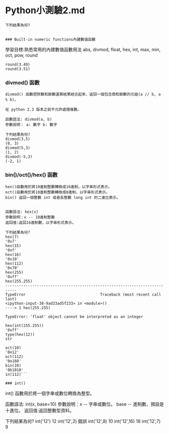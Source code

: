 # Python小測驗2.md
```
下列結果為何?


### Built-in numeric functions內建數值函數
```
學習目標:熟悉常用的內建數值函數用法
abs, divmod, float, hex, int, max, min, oct,
pow, round
```
round(3.49)
round(3.51)
```
### divmod() 函數
```
divmod() 函數把除數和餘數運算結果結合起來，返回一個包含商和餘數的元組(a // b, a % b)。

在 python 2.3 版本之前不允許處理複數。

函數語法: divmod(a, b)
參數說明： a: 數字 b: 數字

下列結果為何?
divmod(3,5)
(0, 3)
divmod(5,3)
(1, 2)
divmod(-5,3)
(-2, 1)
```

### bin()/oct()/hex() 函數
```
hex()函數用於將10進制整數轉換成16進制，以字串形式表示。
oct()函數用於將10進制整數轉換成8進制，以字串形式表示。
bin() 返回一個整數 int 或者長整數 long int 的二進位表示。


函數語法: hex(x)
參數說明：x -- 10進制整數
返回值:返回16進制數，以字串形式表示。

下列結果為何?
hex(7)
'0x7'
hex(15)
'0xf'
hex(16)
'0x10'
hex(112)
'0x70'
hex(255)
'0xff'
hex(255.255)
---------------------------------------------------------------------------
TypeError                                 Traceback (most recent call last)
<ipython-input-38-9ad33ad5f233> in <module>()
----> 1 hex(255.255)

TypeError: 'float' object cannot be interpreted as an integer

hex(int(255.255))
'0xff'
type(hex(12))
str

oct(10)
'0o12'
oct(112)
'0o160'
bin(10)
'0b1010'
in(112)```

### int()
```
int() 函數用於將一個字串或數位轉換為整型。

函數語法: int(x, base=10)
參數說明：x -- 字串或數位。     base -- 進制數，預設是十進位。
返回值:返回整數型資料。
 

下列結果為何?
int('12')
12
int('12',2)
錯誤
int('12',8)
10
int('12',16)
18
int('12',7)
9
```
